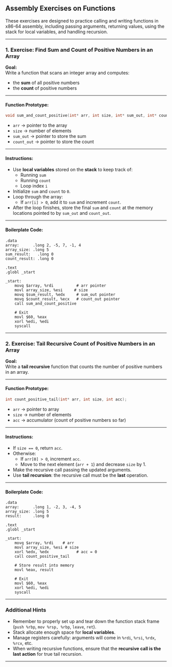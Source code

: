 
## Assembly Exercises on Functions

These exercises are designed to practice calling and writing functions in x86-64 assembly, including passing arguments, returning values, using the stack for local variables, and handling recursion.

---

### 1. Exercise: Find Sum and Count of Positive Numbers in an Array

**Goal:**  
Write a function that scans an integer array and computes:
- the **sum** of all positive numbers
- the **count** of positive numbers

---

#### Function Prototype:

```c
void sum_and_count_positive(int* arr, int size, int* sum_out, int* count_out);
```

- `arr` → pointer to the array
- `size` → number of elements
- `sum_out` → pointer to store the sum
- `count_out` → pointer to store the count

---

#### Instructions:

- Use **local variables** stored on the **stack** to keep track of:
  - Running `sum`
  - Running `count`
  - Loop index `i`
- Initialize `sum` and `count` to `0`.
- Loop through the array:
  - If `arr[i] > 0`, add it to `sum` and increment `count`.
- After the loop finishes, store the final `sum` and `count` at the memory locations pointed to by `sum_out` and `count_out`.

---

#### Boilerplate Code:

```assembly
.data
array:      .long 2, -5, 7, -1, 4
array_size: .long 5
sum_result:   .long 0
count_result: .long 0

.text
.globl _start

_start:
    movq $array, %rdi          # arr pointer
    movl array_size, %esi     # size
    movq $sum_result, %edx     # sum_out pointer
    movq $count_result, %ecx   # count_out pointer
    call sum_and_count_positive

    # Exit
    movl $60, %eax
    xorl %edi, %edi
    syscall
```

---

### 2. Exercise: Tail Recursive Count of Positive Numbers in an Array

**Goal:**  
Write a **tail recursive** function that counts the number of positive numbers in an array.

---

#### Function Prototype:

```c
int count_positive_tail(int* arr, int size, int acc);
```

- `arr` → pointer to array
- `size` → number of elements
- `acc` → accumulator (count of positive numbers so far)

---

#### Instructions:

- If `size == 0`, return `acc`.
- Otherwise:
  - If `arr[0] > 0`, increment `acc`.
  - Move to the next element (`arr + 1`) and decrease `size` by 1.
- Make the recursive call passing the updated arguments.
- Use **tail recursion**: the recursive call must be the **last** operation.

---

#### Boilerplate Code:

```assembly
.data
array:      .long 1, -2, 3, -4, 5
array_size: .long 5
result:     .long 0

.text
.globl _start

_start:
    movq $array, %rdi    # arr
    movl array_size, %esi # size
    xorl %edx, %edx            # acc = 0
    call count_positive_tail

    # Store result into memory
    movl %eax, result

    # Exit
    movl $60, %eax
    xorl %edi, %edi
    syscall
```

---

### Additional Hints

- Remember to properly set up and tear down the function stack frame (`push %rbp`, `mov %rsp, %rbp`, `leave`, `ret`).
- Stack allocate enough space for **local variables**.
- Manage registers carefully: arguments will come in `%rdi`, `%rsi`, `%rdx`, `%rcx`, etc.
- When writing recursive functions, ensure that the **recursive call is the last action** for true tail recursion.

---
